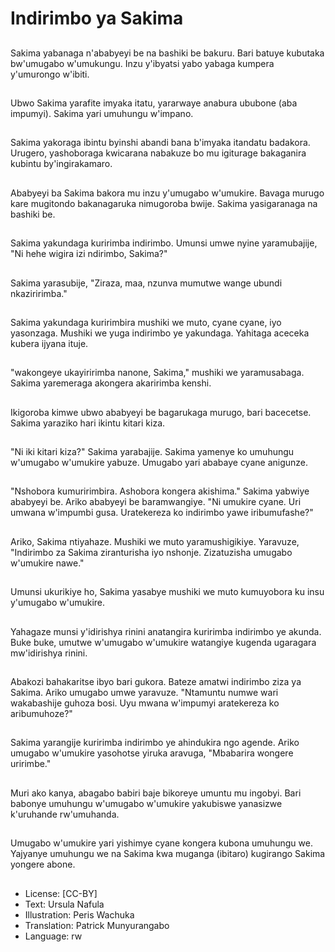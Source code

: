 # Indirimbo ya Sakima

##
Sakima yabanaga n'ababyeyi be na bashiki be bakuru. Bari batuye kubutaka bw'umugabo w'umukungu. Inzu y'ibyatsi yabo yabaga kumpera y'umurongo w'ibiti.

##
Ubwo Sakima yarafite imyaka itatu, yararwaye anabura ububone (aba impumyi). Sakima yari umuhungu w'impano.

##
Sakima yakoraga ibintu byinshi abandi bana b'imyaka itandatu badakora. Urugero, yashoboraga kwicarana nabakuze bo mu igiturage bakaganira kubintu by'ingirakamaro.

##
Ababyeyi ba Sakima bakora mu inzu y'umugabo w'umukire. Bavaga murugo kare mugitondo bakanagaruka nimugoroba bwije. Sakima yasigaranaga na bashiki be.

##
Sakima yakundaga kuririmba indirimbo. Umunsi umwe nyine yaramubajije, "Ni hehe wigira izi ndirimbo, Sakima?"

##
Sakima yarasubije, "Ziraza, maa, nzunva mumutwe wange ubundi nkaziririmba."

##
Sakima yakundaga kuririmbira mushiki we muto, cyane cyane, iyo yasonzaga. Mushiki we yuga indirimbo ye yakundaga. Yahitaga aceceka kubera ijyana ituje.

##
"wakongeye ukayiririmba nanone, Sakima," mushiki we yaramusabaga. Sakima yaremeraga akongera akaririmba kenshi.

##
Ikigoroba kimwe ubwo ababyeyi be bagarukaga murugo, bari bacecetse. Sakima yaraziko hari ikintu kitari kiza.

##
"Ni iki kitari kiza?" Sakima yarabajije. Sakima yamenye ko umuhungu w'umugabo w'umukire yabuze. Umugabo yari ababaye cyane anigunze.

##
"Nshobora kumuririmbira. Ashobora kongera akishima." Sakima yabwiye ababyeyi be. Ariko ababyeyi be baramwangiye. "Ni umukire cyane. Uri umwana w'impumbi gusa. Uratekereza ko indirimbo yawe iribumufashe?"

##
Ariko, Sakima ntiyahaze. Mushiki we muto yaramushigikiye. Yaravuze, "Indirimbo za Sakima ziranturisha iyo nshonje. Zizatuzisha umugabo w'umukire nawe."

##
Umunsi ukurikiye ho, Sakima yasabye mushiki we muto kumuyobora ku insu y'umugabo w'umukire.

##
Yahagaze munsi y'idirishya rinini anatangira kuririmba indirimbo ye akunda. Buke buke, umutwe w'umugabo w'umukire watangiye kugenda ugaragara mw'idirishya rinini.

##
Abakozi bahakaritse ibyo bari gukora. Bateze amatwi indirimbo ziza ya Sakima. Ariko umugabo umwe yaravuze. "Ntamuntu numwe wari wakabashije guhoza bosi. Uyu mwana w'impumyi aratekereza ko aribumuhoze?"

##
Sakima yarangije kuririmba indirimbo ye ahindukira ngo agende. Ariko umugabo w'umukire yasohotse yiruka aravuga, "Mbabarira wongere uririmbe."

##
Muri ako kanya, abagabo babiri baje bikoreye umuntu mu ingobyi. Bari babonye umuhungu w'umugabo w'umukire yakubiswe yanasizwe k'uruhande rw'umuhanda.

##
Umugabo w'umukire yari yishimye cyane kongera kubona umuhungu we. Yajyanye umuhungu we na Sakima kwa muganga (ibitaro) kugirango Sakima yongere abone.

##
* License: [CC-BY]
* Text: Ursula Nafula
* Illustration: Peris Wachuka
* Translation: Patrick Munyurangabo
* Language: rw
